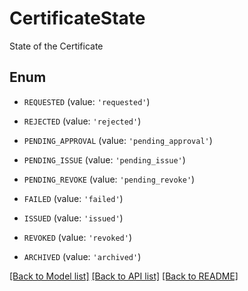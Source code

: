# CertificateState

State of the Certificate

## Enum

* `REQUESTED` (value: `'requested'`)

* `REJECTED` (value: `'rejected'`)

* `PENDING_APPROVAL` (value: `'pending_approval'`)

* `PENDING_ISSUE` (value: `'pending_issue'`)

* `PENDING_REVOKE` (value: `'pending_revoke'`)

* `FAILED` (value: `'failed'`)

* `ISSUED` (value: `'issued'`)

* `REVOKED` (value: `'revoked'`)

* `ARCHIVED` (value: `'archived'`)

[[Back to Model list]](../README.md#documentation-for-models) [[Back to API list]](../README.md#documentation-for-api-endpoints) [[Back to README]](../README.md)


